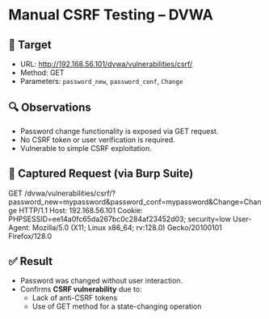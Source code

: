 # Manual CSRF Testing – DVWA

## 🎯 Target
- URL: http://192.168.56.101/dvwa/vulnerabilities/csrf/
- Method: GET
- Parameters: `password_new`, `password_conf`, `Change`

## 🔍 Observations
- Password change functionality is exposed via GET request.
- No CSRF token or user verification is required.
- Vulnerable to simple CSRF exploitation.

## 🔐 Captured Request (via Burp Suite)
  
GET /dvwa/vulnerabilities/csrf/?password_new=mypassword&password_conf=mypassword&Change=Change HTTP/1.1
Host: 192.168.56.101
Cookie: PHPSESSID=ee14a0fc65da267bc0c284af23452d03; security=low
User-Agent: Mozilla/5.0 (X11; Linux x86_64; rv:128.0) Gecko/20100101 Firefox/128.0


## ✅ Result
- Password was changed without user interaction.
- Confirms **CSRF vulnerability** due to:
  - Lack of anti-CSRF tokens
  - Use of GET method for a state-changing operation
